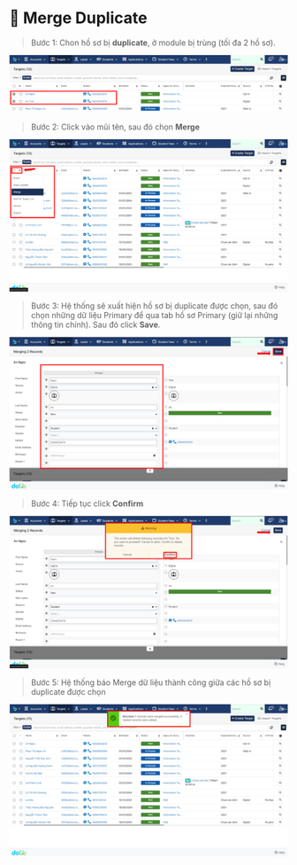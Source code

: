 # 🤲 Merge Duplicate

> Bước 1: Chon hồ sơ bị **duplicate**, ở module bị trùng (tối đa 2 hồ sơ).

![](<../../.gitbook/assets/image (115).png>)

> Bước 2: Click vào mũi tên, sau đó chọn **Merge**

![](<../../.gitbook/assets/image (114).png>)

> Bước 3: Hệ thống sẽ xuất hiện hồ sơ bị duplicate được chọn, sau đó chọn những dữ liệu Primary để qua tab hồ sơ Primary (giữ lại những thông tin chính). Sau đó click **Save**.

![](<../../.gitbook/assets/image (121) (1).png>)

> Bước 4: Tiếp tục click **Confirm**

![](<../../.gitbook/assets/image (107).png>)

> Bước 5: Hệ thống báo Merge dữ liệu thành công giữa các hồ sơ bị duplicate được chọn

![](<../../.gitbook/assets/image (119).png>)
